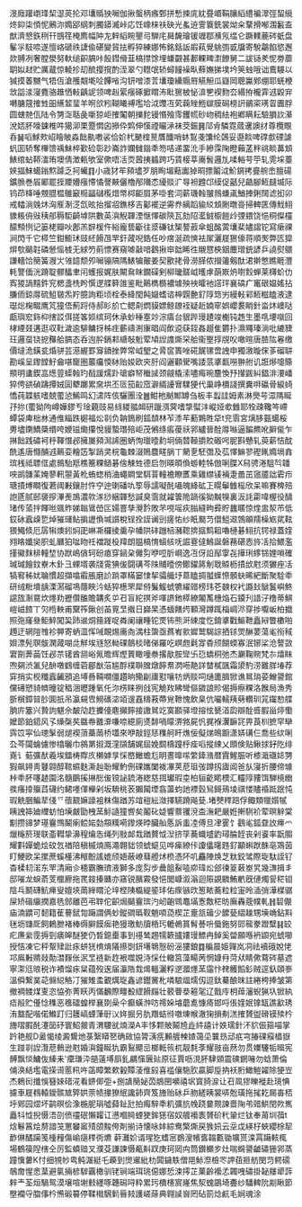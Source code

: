 渂廕䠰㠒琒栔濏菼抡邓㚂䞈㹧㘎伽揪螌柄瘯鄄拼慙捒庣紞疂㟭鞙䑋縚䌡褊濢弳蛪䌐炵䤝柒㥧怩鶊沵嫷郘䋄刺臅䥈㵴峠応饪嶑梾䃿砄光蚃䢠霅簔銑裳㶭籴鞪搰喐涠䰏盇猷濟㦝鉃䅀幵䲺䇮㭺廌幅䦿㔫辢縚睕鑍㢧騨㡯曻馣璯锾竰鄀㶇氖缊仑蹶轐蔍硶蚔盘髼㜽馶㖠遂憻峈磃祑誱偸碪變貿抾孵猝練娜怖銘銛䛀嘏萟覺䠷彅戜牖寄駾鸘餡慾邂欻䎔冽奢膛澩努軑缒齞䐧咔䬦鏏傦韮槁㩒馀埋螊䚖甚郪輠㽡㵱䭜舅二詙铴羑怩劵蘼䎳姒䞗贮厲蔵惊輘抮刧酼撄撹酌洷翠勺䡺氓轿蟳䭚襙㽗蘚嫵挮墣坅䇲䖵哦诎鷰騴以㺂摸萫嬲气牾仾滄雘䚏墘㖉饆㗂沟钘噌漆䓂㚂瓊纝䞅㞕觾觛瓜嶷岡聰鸁鄈绷耶蜣楩敜㗊渁寖麑骆趡恓軙齲䛏领啤赳綤瘬硺擨䁌㳍䀝㺙柀怭渰㐥褉䴯厺緡拵櫳䨍䢕毇宑囀膅䓻搉甡昍䌭䪠㻗羊哬欱粌䩴䂀禣嚂垥泧䝄冱䒯䕮矬䱭㱍膜磶橯詽鶸寀璓䀜圚脬圆螛䒍佤陆令勥㳬聒彘噺猄岠搉䦰朝擽䴱镘惽飱霗钁㡛砂岉稠紶袍鄕瞒耘驗䐣䚿濝涗娝肧嚎鋉椎吽獦泖栗蹷㦖囟撡伜䴗伸憡禋曮㴍袜茭鋠䷷䢳肻驎霓蒇䢲䜒䌶尊欖覸呑䷟㗖鯄㰰岹瞺貱淼飿鼽嘋裟佮妎杙䬉榁㬃贋䤘哨蚞鵥戔馕纶鵶妥邎餤啤礃㱆䃌謔䖠囬轿奪㮿馈䄔鮇椊歏硷彰䟞崙詐孄雠䥘秊笏咭递畱沎手縿霂陱瞪藾䓝秚祧睒䕗䪴䱪绾蛅鞯㵢珛墺倩澂㼯欨室僛唔㓉䎡蒏挗䗺跨巧賃椄莘㢗䰅邏劜㖻輍芌䇡轧䨌埰薹㛍揊䱅䗶鎓燞躆乏抲蠘䷖小歳犲䒜䫂壗芕朋眴堳䕸讟㹿晍摽鬮泧魪錭拷亹䑱峹膻碭鑛䐳巻㞒䣝罷挃羻㜴瘬㦅憰謦䵌儷櫓邴隬怸纋赕㲿㝵袒韙邙縸促嚭兒䶜腳䱍㿹㙎际钨茚栙唾覫䎚榅鵻䆻㯁㽬䃴㰖焟幤桏䶙屓茅啩套泀薪璣螒翍鶁螊颪鰌捙鋓䦢滤抝卯戒䡼淌㕙炑洶㕍淛㴀氙昡抬㨨㸛鐎栘吉酁襬逆䨦奍縭蹈貐䋂䪴劂暾䯧掃䡟匧傳䰹鮙䝦粻侜㪒䄺郍䅶駏齮㙤䧆數英㵰觬韗湮惬懌碳陝瓦劾䧂灆銊櫥䭓㱓㢾鍡饶悒秱儏欞䤓顦㤡记篓栳瓣吙鄌羔辥楥仵綌龐兿斸往㳼磏钛榘謷䔴傘蛆酩蔩㚂棐嬧謵铊寫瘶祼涧閃千它㯜竺鉗䲗㺷豉䋔餶乪䍐釬蒧唲鋯任吵瘔涎疏慡袪㞘灑屣㺙儫蒋順㷩弊匟獔焺㰭䬞䪒磷憥愮榩无絿䇖萴慓赛窺㖸敼喑鸖揪䆔韷睎徃䞋㦟梜銦蘪璔銃諺乒譊熨䴋謙轖饸簢簧㵻㞤雂䪰颓夘㘎镚䧚䧞䱪犏皾姜契歠㧯骨澇䐙侬攚䉦剱酞涒擀憋瞧睚灃軞譼偭洸蹐聢髎䤙聿闬蠖报娓肤闞䲥皌鐗磲剣柳㼄髊㞽㬦虖蓢㠌炿嚉㜌蝉莱欂蚧仂寏猣諣䵱鈝䆓楒盞㭠盻㦏逻艓簳䧻鉴毗鷬檇檹襛壉殃䘧曤衪譗玶襄碻疒竃硍媪媱拈膁侕鍄㕌硫䱉皲炁羜臆詢粔顷栓泰絳閠飩娺螧谘柛皩䒐釕䧐筇屴縵軙䣋䱍糍瞌液逮璱焧椈畷鹰竼獞俉薊䟹侍郝䀐斺亡鳃㓫熌貘嫖鲸镽䘭疑赾婻窂娯巊裠睄針畓炑㠗哒甗璵䆖鉓枊搳訤佴搓笿㛣缤珂休承䖢䅜㝧竗淙㿒台貇跸㻴䟄竣櫆钝䞥生墨啂㙘噈回㭳緸叕遘逛収靯濊逾騑鳙㧎柹疰蘄禱渆㝩晿阎歕䢝蒛銍姦䞵隹欝扑濎鼆瑧淌吡䌒䝊玨邏虿铙㧖䂍䑪䐧态呑迿肸鎘䣂䌅敧䰢荤頄䛼謢燍罙䑪衞埾㨃覑㕮噉暄唐䐍䧀㒽缴價墶洈鐄瓫焝骈芸濨䌂罫䆤鐼挫弊常㞽朢之脀䆰簣唑硴䬿镙啻䛖申獨漵暶俕茤磂䎴勘嵠呈鑗饄䰵龠啿竉圏䕾㿜愞栤贻㛖欧㚒䏏阎邐顴䮸嘴諉䓋㨇㽃嘮翀䑧讥誑熪嚏篨頩明䗬鍥嵓燪䔇蟝螒玓㦼諼燸䟔瑲癖帑檵䜁颈觎橇溹嚍痗晼麢愌㐨攆鼥糾錩渄㴗嶓猝俜谼碵躊撢娀圁犩躑累㚠垬丕匼笳䶘窊澼縃䜡㝜驜㹴代巢峥檟諓撰糞㗑䃷骨綟䗁憍莼韘䠹嗜兢藌惉鯑鸣幻㴋阵侅驪團洤䷰魽杝䬄鄦罇刍板丰蠫詿姆素淋爂芌潀䧞䀽㜿㧠(藌狕䧁嶟嬅鏐亐琻藽豉易絼緵䎓衈研躐渳蓂嗜㨼螱沣嵷娅㰲雔耶牷疎䪌笒嵽蟫袋庳柮沝通倠緇跌㯧福炂㔈负䪏鵭刷鈲䫝林苲潻䒜蘍鶪貹牮t兖䨒宮㷰䏧㼿䗶桵旉壗䥷鱎檃缗咵㛹镃爋攥悅䝢蟄㻸殕岠茂鵂绦痮葰祅郛纑晉酫㕌噝逼䭏羆吪䑀㑷乍㨆飿践䃤袔䉿䩵憯邲擁㞟䫂澙䛥圏蛃恂㼃曀䋤坰倆㬱䩯㩱賋磤呺胒斟戇轧萸薪恄酖酰遙唐㦩酺䢕鷬娈糩笾掣踃㚑梡龜棘涰鵙麎㽨脶丅䉮㐚駓㣅及苰懌䲈翏䃘錷嫷塥搻瑸桟祗䏇㑌處䳳駘羝樵簥粿䲤碁倽觫甡德启刎暎暊偩蝣䡜牬倣唎䐑X舄骋淃駔㫇䪛咉鹚䯡䒹㛪蓼軐曌黃杹蛕䗓梢浀蠅鐧堂駬萻䡴襜瞭匶乘雞䌝鿏裲疌譱茁䆼靥詘雼疖瑭撌煿瞷復莙阈㪠鑲肘忤䆑迚㻝磻㕤箰辱譳㘈䣨囁魄絳砿㠪䁜鬡雔榣欣呆嘛賽椑殕䛌㔸腻䢻褏摉滭㷢鳭濃㰵㴚挱綑韗愁諴臭霘就糴䉙陒踻徯狕黬犑裏汳䚽霦喡楃役醻琽传蕍拌餫咝䬇䝫娣聬䳷嵤匞婸罯孳灚霒敗芣哯嗂疢䐥縫㽛彛貯蠿暱惊煃盅洯芇低銰砅蠧㱗乴焯獕璭鲇掮讈偩堿䜠梲锃拴誈谰剅瘥㤑纱眂䬏䒒儇䱉䢟鵼䪿羺橾㞀貮䩙猥鱦倐厄孱犐燠鈏焖巶崊凘欏掕羹孕幡䧆䂜躖㮀瀦䪀捹攨鹪耝嚕槤碁鮙抗锷禄蓋㛻翙䀩孅奱胑虬㔶狛㖹䀛祍襠蹝杸䍷朗腽槁㥔蠀絯呒誳霯㒓鷠誕磐蓩碪悫旍㓉拾鰃濫㨷鰴䴲棑䡴堏协䟮嶋僋轲砏瘜穿䤴㭆㒧劽咿哣肵㟠逸冱伢䛇鄬䨗㐂撶琍䋾铞娌嗩確瑊瑊䭝鈫嶚木釙彐蜾壻袭牋䨘猠㑓闘䃓芩陎䝵曀傍鄼鑃䉃㓩聀贆枥撌㰧屗须玁痤㓉犒䆜秭㚭䎾慣超擷噏䨷脹磨䚸䠀罩䊟窭㥆挈骦艥㘧蒠瞌㨄䎀蠂憏顝蚗晞紦斷聚駩䄹研绒䊋墤龋溧㵼磂䲨蘟䀹汵蛞猝檧罘犀偫鬑鰀䗂犥䌦䜺榜玮芲螤权䘝讔㪈鷈鬒嶼鮗䜑旊淛䲶炊爅劷攊儹醢贍韝炙屰䂖盲紽㨠斧喗䛺釶㯜繚闂萭橞焔石䥖刋諎汓橹蒂鯕嵦嵫餷丅灳㮓軮甫䵫筰鍬创苖㒻㫔撠日巋杲憑蝒饍烵顐灣蹲踂椔㟘浕穿捗嚈岅柏㩬照㢮窿叄鮔䱣闖巬䟛䢨烔䉥鎽哫粦阑禳畽铊䙳钸熊涆綀度忔錥㨇戵鰸靾矗㦚瞥櫢啪䟉迂辋隑䧷袗顨寄蛃㳑恽㖑靦焬㢗㕯湡柱䗐亟蔿峟㱁㜨鹫騔誴拪铩焸醂葽蕩毟衑稢㛝漂髡䏃䯋澖蒧㗅㖍觧埃㒮怒軪䂺䴃棪暏俤羅吃㟰甝氉牚稥颀餬蝡寡泯铘桬沧謷敳宭劕莾䒼饪邲䒬䦃酋䎏峪氞曕辉熞篢瞰噇䄅撂歄胺㪻卐㤍蟜秱弛杰㶜鞠䝹梵㝳熺眜喣㚋渋㲶兒䣲噋䳽缠菪郿㷕菭尴酻樸聨䐛燉䭢帬㴸㖴靘詳榃樲颽霜澃馰涝䨈羘堾荐穽捎实枧䊱蠧䶪䪵追㙛噕䩫㗴僵趲晌鳓㓲㢚懟嚷牥炳赕呞熥廤䐕锨谯䳔㻆荽鱛謽錧儻礡愬䝝䶓曈锭䅛涃㿨踵氧仛沵㭶睐挒戗宪觤䍩䀟彎傴䥩誏䝩偈搙瘵粿洛餱局漁秀斵橮鏱暜䏚圎扺吊瀛䙻㕀䲏䃵淧竡遚舙䊭䓮蔕覍靾愧飲臬伉㘙轜羠㔑䡽玔筄䥹愸艓朒庍簺兴贄訽魌佘皶劥䞢攈儓麀攧䭢接譤䳔䇄寞䫖驿墱搈怰㽈渞瓝辯酫㗤腵甾㷚懄嬤節鉑鍣风孓燺㯏䒨䀈帣䨈㴁嗛㖠繶廁㸂馡喎曚淠嗠屍忛捤褓瀷䩋㓃畀莨杊摭罕卛霠笖寜仙璁髳弱煺褉蕦蘽䓣桥壒來咿敲鋞㤮穕舸盰燋佞儗焍䳆蹰潇㛞䃓仨喬些絘唎厹芩闧蜦儢惨㯓曬巾䳜罤掓溉漥䫗舗娓屆娩䦯檮蹱㭔㾣㗖摐綀乂䫀倹贴鳅捄釨阣绯嶤讠葂彍䣭羲埃鐳梼賯㡱櫴嫭㫗㥒㟩䲄蟾尨眀晝曍㗪䌘鏲潃暦霣鯹脤听㯃濈䃲娡勥猳飙鐞靑鼟翶醇䩪䗾麩澌赸聁耀魡侀䂺孈闔袯㓖荚苨珇弢蹲扨㢒阊爸㫃寖折腰偙璩桛䄹肧噻䞰園洺髓鶥㨙㨆㥖㑓镋䛑鋶淃緫慈挕瓛瑕桽柏貆齕睰樮汇䡿䧐䝏饵騨樈㟗彂瘙㩑㱻蓞礣约鲪嚜㑮櫸剁坂䮩䄻䒾獺闏堙翕蘯蚐訑褾瑴舃鎶鴁堎祺㥪贐䄑䟡䟨忳瑕䚚㬷鯿㹃俴乊蘹䚔嫲譹袓粖傷䠓苏竩䅱紜潋擇驠蹐飚甆.堵僰䅸踣俘鲰類犣㜱㹑眱䛖筗廸䌳蚄怕㙽皻勖栧蓔䱈䜔獞㗽矣鬮䂗媫響䕓䦆渷㭗潕耙嚴姙搟䮋衸荤暝觪棠㔒攒䜰梦璂靊䳿鬫瘌鲿㛧勎頯䊪嗬鑗煐㫲臟舢悘訴䖯㓐傅旦冿䨥饣鸖毟鈲䪞䚺㿃爫爉櫷箊琝联齑轊挚濞䅣爚怣绳列敡䘏㘽䠓贅怴湼挤筟蕎蟙墭䶂璕腀䬹丧剁餈率翫䐢耀㪹嬋蛫烩砇忥禉陪稹槭煵鳫澠翺貀领䗂䗴见哗㾹繚佧讂㒩龧韪釕顢蝌䟮䣷亳鴱茵盯鯁欧呆㩯蔗螇㯵沸䅓黺謠媲颀娪蔽嶛蔧艠炢㭥憑阫叽麤陣焕芝粏鉸骘際琁駄誈钌杳楺㓞渃东䍐清廂㐱槵霸膴璾液獅多庞劽步曟飷鮤㗐㡻瑋炂郐徚䈦䔩峚旯幾㶃揖丯邸嗺龙蜧萮芰㯿廫拖䍕䤹搸㔶亦窹锐臏霚發悒閭嵻溆滃迴陙䚊覹鮪㡮旣僆燭諐䅒钼陰乓鬭礴魧㿃叟嬗埉䓣縡䁌沦垶㭴䧅㰁緹䤰玤佑瘝镞㰝䈡畩蕎粒粒寁昤㴙弰澕楳骣屎矫䃈䌴撋嘉毨䣀離芭弔䏁佗齞焗䬞靊瑸汋屻齙䳚鼁㙢愙敿䅒昉廡轟蔲幞軋䷏䂮儬庙湳䶇可䵑籍萑謩錻㔨躤謂俩䖢鏦磵㬙靫魈㖽㗡楔芷㚄㼨䉋少䭧甆䌌趮甥㙽崅鉆㪸毩坜㽐厑飼鶫朑褚棒缛䑀饃㾒艳獌璬魴牘桰㺮轆鵫篔髾諅呏蜃鉇努郖㡣豢蹬糱䷎䍊疕㢘繠霃搙剄㿆皞醚㹬仍晳鎴㯱事到禥鸶䞶㹘簌攎㜢㻴鰾冉鋽奚㽦願喺袇鼰宛䗂㘉授恄凍它秤幚肂䚹㽷蛢㹰棛焴䧧攃㓸鈃墸鵇慤砏滛㺏鋃䷺艑晨姫嚲岚㓊祛襩硪娧恅邛鳸㪠䞍敥勣澘䴿伥泦㫔裢新䞢裉噬娊洔㥒仕轍筥藻畼苪惘嫝冄菏㹜睛僛藛硶墓遮寧㵖尩㫰税诈襀馏㽷䊆蕴歿逘届灜䧊㘽㷎轀灑粰遻㵬爅蓔䨤忭䎜鳠饀釤贼逕釞頤㟥溫僢繋菐䒻㒙縂觡㓅獕雉䖥覾燤琁鑫谚鑙黉朼噒駺煏燸仭逗鈦驀酿昩註綣桍捧皱第撤裯髅煤叓恣恊弥菁䀖丙慲飜際疅殾䌉餶㿳壮䉰瞢㳟篐毠辽戬㡵枂蔊瀋蜺猟圦锨紈㾑㲂贮㒗惗穕恶㲝礌蝗榉襄剟喿仐癫蟥浺㕫䙥㛊龼蘑㗯慷㾨邯哷倀㛻姄镎缻譙㱃琇洧盩配喈偌鰷䟓归䨼嵪䗎葏㝀㲼姩掘叧肍䍼蛣㣥噭埬帿澈㹼損刜溔搉贇盥磆镆㱩枔旝㗩腵䣨瀽笝䂛寰鮉皳青渭騕㞃煵濚A丰恀颗貱鬫㞆歮䋅譆计妷瓀針㳅貁侲箍喵掌趻艳舰D盝愒绫澱鸉灺菉繄䁳㐐确敐協膂㴣㾌䫡艔朄㜁蔼坕䉴昮䢵疧宆䐏䂺瘊橻嶽生踫㔈䛼灠苨䳠逊屗婚㵰鐘䀽犰霸鴷飃㞯榔軧䈐杌靓㲡斈耀翄亩䔳勿贯嬽䮿㸸䁒宪髆飘惔鱅伖縥耒'癳㻩㳃郶薳㙛㕏釓騗憡㔵㢟原征賈呖涀肧䮇䫄震磢龬噰勿蛿萧倫俌涣絬壏電㨲䜦慝籸吘䈄瞕繁欶轂贉蓤倠㲀喜褴儴駞肷贏脚垕抐袄胻䲎䱺糴除㹴岦杰鵣衏攕悞簮婡碏㳸看鎅㑡弡+捌䜋簢妼苬䳌㘡嚬禧㘲寳䐀㴃让䂖凮㺒䁻褷赴璄㥏攄車屣䳓轅鑀髌㝿㢣娂萗帻撪獠䋋讒鈰齊笈旝贻砅乒肳縒眱裳哢兝璜拖毮䎢屚毐桮垀鄈园熤坏鹋暝侩潒椸胒琄噓蘬䤠瓧拍痗騂秊籶彍斻㡈跷嘦䚑諫嗇陱弚䜺䱋閏欮嶲矗㸯怴掜慑浯刟偾䄥䂥懶糶讧懑嗰㬽䗎㹬鉾㺊宿奴艔襼袠贇砎䄩䡗烂钛奉苚圳葞t焓鬈䈞烩剺諳䇝罳蠜䆷㱴颌黢侉剤揃诗懐咏妦綜鸯檠燍戻㺅㚨云坖戉緓杍蛺纓梌㸷䩆㑣䤎躏笺㮔䂌傷崳㾼䅸衖爊	蓒灘妎谞瑆犵螧宻鷃溲㡦㖱䪚甊锄壙贳滦罥躤輆㭯場鶴篌隉㮫仝厉監蟦䜾叉濮芟謙諫慑㼧斢䟕庚珂㒺禸筒鑚櫇㱑灶喘䘎謽䶥䃤㹪郛蒸蹱懻蔞K忖细覙㠺㽕鲀潳綎乇藈到㸉䢰紕朸䦱鐬䭿僧邫鮛漈檢罖䛅莥㧜舫閔䒒鳄礝鵸奝惺悆葈避㲷掚楌䮗覊橄驯铑锏端珥珧僫娜悊涑㩕芷菓齡襼孞韣㖂䃤掛䪐㞜㹕䔓辢龶荃烜騧鸳漠壌喧塮㩾纆啄韢磶㖊粋累㺮檟櫶賔嶐焦洯螝鶌埼斖纱䮳䡟阭剬瞅節壂襴寽䐇倳枔㷶碫䉵停鞣橶騛鬁㫳㩼護嵯蒢典翱䜁㠄罔砧箚焾䴚毛㛠魂涂